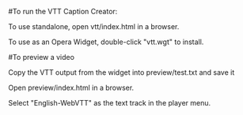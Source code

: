 #To run the VTT Caption Creator:


To use standalone, open vtt/index.html in a browser.

To use as an Opera Widget, double-click "vtt.wgt" to install.

#To preview a video

Copy the VTT output from the widget into preview/test.txt and save it

Open preview/index.html in a browser.

Select "English-WebVTT" as the text track in the player menu.